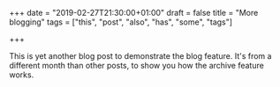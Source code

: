 +++
date = "2019-02-27T21:30:00+01:00"
draft = false
title = "More blogging"
tags = ["this", "post", "also", "has", "some", "tags"]

+++

This is yet another blog post to demonstrate the blog feature. It's
from a different month than other posts, to show you how the archive
feature works.
